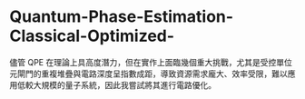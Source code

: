 # Quantum-Phase-Estimation-Classical-Optimized-

儘管 QPE 在理論上具高度潛力，但在實作上面臨幾個重大挑戰，尤其是受控單位元閘門的重複堆疊與電路深度呈指數成距，導致資源需求龐大、效率受限，難以應用低較大規模的量子系統，因此我嘗試將其進行電路優化。
